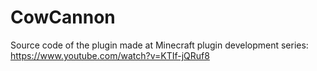 # CowCannon

Source code of the plugin made at Minecraft plugin development series: https://www.youtube.com/watch?v=KTIf-jQRuf8
